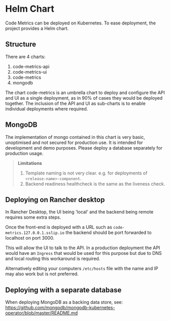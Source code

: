 # Helm Chart

Code Metrics can be deployed on Kubernetes. To ease deployment, the project provides a Helm chart.

## Structure

There are 4 charts:

1. code-metrics-api
2. code-metrics-ui
3. code-metrics
4. mongodb

The chart code-metrics is an umbrella chart to deploy and configure the API and UI as a 
single deployment, as in 90% of cases they would be deployed together. The inclusion of the 
API and UI as sub-charts is to enable individual deployments where required.

## MongoDB

The implementation of mongo contained in this chart is very basic, unoptimised and not secured for production use. It is intended for development and demo purposes. Please deploy a database separately for production usage.

> **Limitations**
> 1. Template naming is not very clear. e.g. for deployments of `<release-name>-component`.
> 2. Backend readiness healthcheck is the same as the liveness check.

## Deploying on Rancher desktop

In Rancher Desktop, the UI being 'local' and the backend being remote requires some extra steps.

Once the front-end is deployed with a URL such as `code-metrics.127.0.0.1.sslip.io` the backend should be port forwarded to localhost on port 3000.

This will allow the UI to talk to the API. In a production deployment the API would have an `Ingress` that would be used for this purpose but due to DNS and local routing this workaround is required.

Alternatively editing your computers `/etc/hosts` file with the name and IP may also work but is not preferred.


## Deploying with a separate database

When deploying MongoDB as a backing data store, see: https://github.com/mongodb/mongodb-kubernetes-operator/blob/master/README.md
